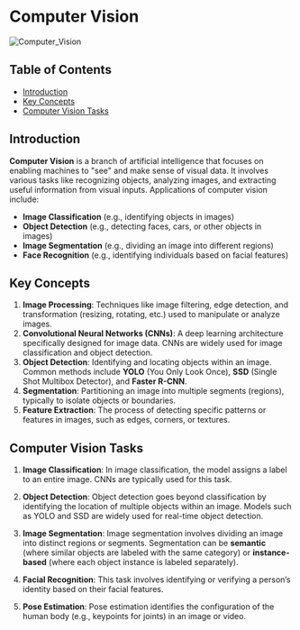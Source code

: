 # Computer Vision

![Computer_Vision](images/Computer_Vision.png)

## Table of Contents

- [Introduction](#introduction)
- [Key Concepts](#key-concepts)
- [Computer Vision Tasks](#computer-vision-tasks)

## Introduction

**Computer Vision** is a branch of artificial intelligence that focuses on enabling machines to "see" and make sense of visual data. It involves various tasks like recognizing objects, analyzing images, and extracting useful information from visual inputs. Applications of computer vision include:
- **Image Classification** (e.g., identifying objects in images)
- **Object Detection** (e.g., detecting faces, cars, or other objects in images)
- **Image Segmentation** (e.g., dividing an image into different regions)
- **Face Recognition** (e.g., identifying individuals based on facial features)

## Key Concepts

1. **Image Processing**: Techniques like image filtering, edge detection, and transformation (resizing, rotating, etc.) used to manipulate or analyze images.
2. **Convolutional Neural Networks (CNNs)**: A deep learning architecture specifically designed for image data. CNNs are widely used for image classification and object detection.
3. **Object Detection**: Identifying and locating objects within an image. Common methods include **YOLO** (You Only Look Once), **SSD** (Single Shot Multibox Detector), and **Faster R-CNN**.
4. **Segmentation**: Partitioning an image into multiple segments (regions), typically to isolate objects or boundaries.
5. **Feature Extraction**: The process of detecting specific patterns or features in images, such as edges, corners, or textures.

## Computer Vision Tasks

1. **Image Classification**:
   In image classification, the model assigns a label to an entire image. CNNs are typically used for this task.

2. **Object Detection**:
   Object detection goes beyond classification by identifying the location of multiple objects within an image. Models such as YOLO and SSD are widely used for real-time object detection.

3. **Image Segmentation**:
   Image segmentation involves dividing an image into distinct regions or segments. Segmentation can be **semantic** (where similar objects are labeled with the same category) or **instance-based** (where each object instance is labeled separately).

4. **Facial Recognition**:
   This task involves identifying or verifying a person’s identity based on their facial features.

5. **Pose Estimation**:
   Pose estimation identifies the configuration of the human body (e.g., keypoints for joints) in an image or video.
